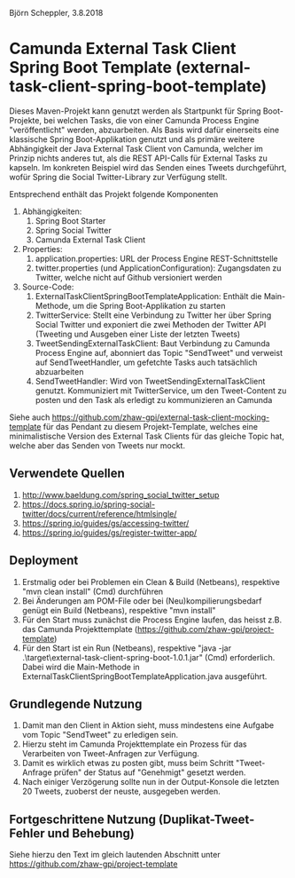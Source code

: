 Björn Scheppler, 3.8.2018

# Camunda External Task Client Spring Boot Template (external-task-client-spring-boot-template)
Dieses Maven-Projekt kann genutzt werden als Startpunkt für Spring Boot-Projekte, 
bei welchen Tasks, die von einer Camunda Process Engine "veröffentlicht" werden, abzuarbeiten. 
Als Basis wird dafür einerseits eine klassische Spring Boot-Applikation genutzt und
als primäre weitere Abhängigkeit der Java External Task Client von Camunda, welcher 
im Prinzip nichts anderes tut, als die REST API-Calls für External Tasks zu kapseln. 
Im konkreten Beispiel wird das Senden eines Tweets durchgeführt, wofür Spring
die Social Twitter-Library zur Verfügung stellt.

Entsprechend enthält das Projekt folgende Komponenten
1. Abhängigkeiten:
    1. Spring Boot Starter
    2. Spring Social Twitter
    3. Camunda External Task Client 
2. Properties:
    1. application.properties: URL der Process Engine REST-Schnittstelle
    2. twitter.properties (und ApplicationConfiguration): Zugangsdaten zu Twitter, 
       welche nicht auf Github versioniert werden
3. Source-Code:
    1. ExternalTaskClientSpringBootTemplateApplication: Enthält die Main-Methode,
       um die Spring Boot-Applikation zu starten
    2. TwitterService: Stellt eine Verbindung zu Twitter her über Spring Social Twitter und 
       exponiert die zwei Methoden der Twitter API (Tweeting und Ausgeben einer Liste 
       der letzten Tweets)
    3. TweetSendingExternalTaskClient: Baut Verbindung zu Camunda Process Engine
       auf, abonniert das Topic "SendTweet" und verweist auf SendTweetHandler, um
       gefetchte Tasks auch tatsächlich abzuarbeiten
    3. SendTweetHandler: Wird von TweetSendingExternalTaskClient genutzt. Kommuniziert
       mit TwitterService, um den Tweet-Content zu posten und den Task als erledigt
       zu kommunizieren an Camunda

Siehe auch https://github.com/zhaw-gpi/external-task-client-mocking-template
für das Pendant zu diesem Projekt-Template, welches eine minimalistische Version
des External Task Clients für das gleiche Topic hat, welche aber das Senden von
Tweets nur mockt.

## Verwendete Quellen
1. http://www.baeldung.com/spring_social_twitter_setup
2. https://docs.spring.io/spring-social-twitter/docs/current/reference/htmlsingle/
3. https://spring.io/guides/gs/accessing-twitter/
4. https://spring.io/guides/gs/register-twitter-app/

## Deployment
1. Erstmalig oder bei Problemen ein Clean & Build (Netbeans), respektive "mvn clean install" (Cmd) durchführen
2. Bei Änderungen am POM-File oder bei (Neu)kompilierungsbedarf genügt ein Build (Netbeans), respektive "mvn install"
3. Für den Start muss zunächst die Process Engine laufen, das heisst z.B. das Camunda Projekttemplate (https://github.com/zhaw-gpi/project-template)
4. Für den Start ist ein Run (Netbeans), respektive "java -jar .\target\external-task-client-spring-boot-1.0.1.jar" (Cmd) erforderlich. Dabei wird die Main-Methode in ExternalTaskClientSpringBootTemplateApplication.java ausgeführt.

## Grundlegende Nutzung
1. Damit man den Client in Aktion sieht, muss mindestens eine Aufgabe vom Topic "SendTweet" zu erledigen sein.
2. Hierzu steht im Camunda Projekttemplate ein Prozess für das Verarbeiten von Tweet-Anfragen zur Verfügung.
3. Damit es wirklich etwas zu posten gibt, muss beim Schritt "Tweet-Anfrage prüfen" der Status auf "Genehmigt" gesetzt werden.
4. Nach einiger Verzögerung sollte nun in der Output-Konsole die letzten 20 Tweets, zuoberst der neuste, ausgegeben werden.

## Fortgeschrittene Nutzung (Duplikat-Tweet-Fehler und Behebung)
Siehe hierzu den Text im gleich lautenden Abschnitt unter https://github.com/zhaw-gpi/project-template 